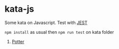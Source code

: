 # kata-js

Some kata on Javascript.
Test with [JEST](https://jestjs.io/)

`npm install` as usual then `npm run test` on kata folder

1. [Potter](https://github.com/jmressiot/kata-js/tree/master/potter)